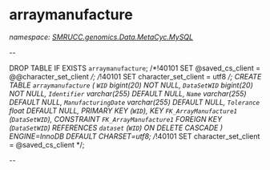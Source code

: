 ﻿# arraymanufacture
_namespace: [SMRUCC.genomics.Data.MetaCyc.MySQL](./index.md)_

--
 
 DROP TABLE IF EXISTS `arraymanufacture`;
 /*!40101 SET @saved_cs_client = @@character_set_client */;
 /*!40101 SET character_set_client = utf8 */;
 CREATE TABLE `arraymanufacture` (
 `WID` bigint(20) NOT NULL,
 `DataSetWID` bigint(20) NOT NULL,
 `Identifier` varchar(255) DEFAULT NULL,
 `Name` varchar(255) DEFAULT NULL,
 `ManufacturingDate` varchar(255) DEFAULT NULL,
 `Tolerance` float DEFAULT NULL,
 PRIMARY KEY (`WID`),
 KEY `FK_ArrayManufacture1` (`DataSetWID`),
 CONSTRAINT `FK_ArrayManufacture1` FOREIGN KEY (`DataSetWID`) REFERENCES `dataset` (`WID`) ON DELETE CASCADE
 ) ENGINE=InnoDB DEFAULT CHARSET=utf8;
 /*!40101 SET character_set_client = @saved_cs_client */;
 
 --




